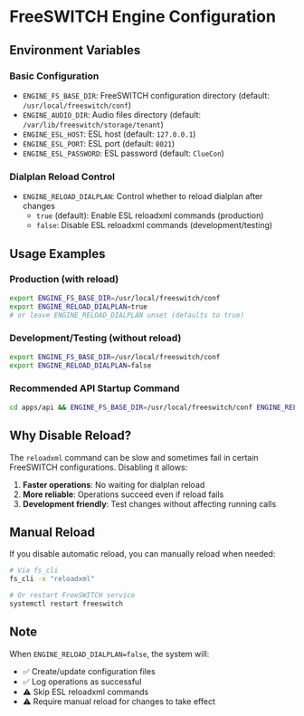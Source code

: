 # FreeSWITCH Engine Configuration

## Environment Variables

### Basic Configuration
- `ENGINE_FS_BASE_DIR`: FreeSWITCH configuration directory (default: `/usr/local/freeswitch/conf`)
- `ENGINE_AUDIO_DIR`: Audio files directory (default: `/var/lib/freeswitch/storage/tenant`)
- `ENGINE_ESL_HOST`: ESL host (default: `127.0.0.1`)
- `ENGINE_ESL_PORT`: ESL port (default: `8021`)
- `ENGINE_ESL_PASSWORD`: ESL password (default: `ClueCon`)

### Dialplan Reload Control
- `ENGINE_RELOAD_DIALPLAN`: Control whether to reload dialplan after changes
  - `true` (default): Enable ESL reloadxml commands (production)
  - `false`: Disable ESL reloadxml commands (development/testing)

## Usage Examples

### Production (with reload)
```bash
export ENGINE_FS_BASE_DIR=/usr/local/freeswitch/conf
export ENGINE_RELOAD_DIALPLAN=true
# or leave ENGINE_RELOAD_DIALPLAN unset (defaults to true)
```

### Development/Testing (without reload)
```bash
export ENGINE_FS_BASE_DIR=/usr/local/freeswitch/conf
export ENGINE_RELOAD_DIALPLAN=false
```

### Recommended API Startup Command
```bash
cd apps/api && ENGINE_FS_BASE_DIR=/usr/local/freeswitch/conf ENGINE_RELOAD_DIALPLAN=false pnpm start:dev
```

## Why Disable Reload?

The `reloadxml` command can be slow and sometimes fail in certain FreeSWITCH configurations. Disabling it allows:

1. **Faster operations**: No waiting for dialplan reload
2. **More reliable**: Operations succeed even if reload fails
3. **Development friendly**: Test changes without affecting running calls

## Manual Reload

If you disable automatic reload, you can manually reload when needed:

```bash
# Via fs_cli
fs_cli -x "reloadxml"

# Or restart FreeSWITCH service
systemctl restart freeswitch
```

## Note

When `ENGINE_RELOAD_DIALPLAN=false`, the system will:
- ✅ Create/update configuration files
- ✅ Log operations as successful
- ⚠️ Skip ESL reloadxml commands
- ⚠️ Require manual reload for changes to take effect
